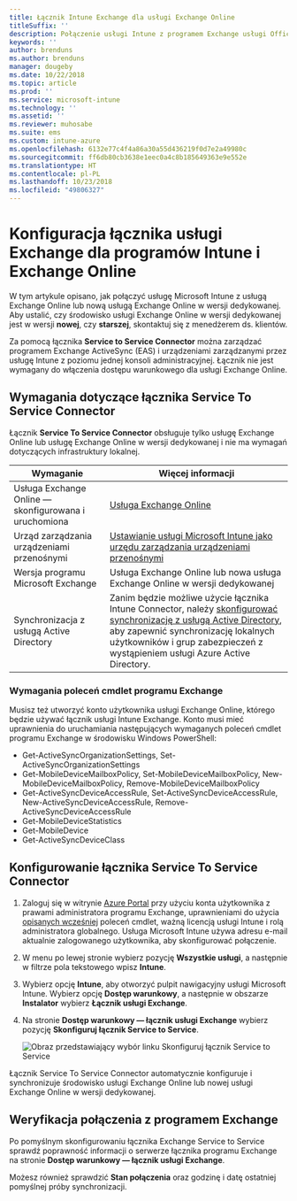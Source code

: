 ```yaml
---
title: Łącznik Intune Exchange dla usługi Exchange Online
titleSuffix: ''
description: Połączenie usługi Intune z programem Exchange usługi Office 365 umożliwia obsługę funkcji zarządzanie urządzeniami przenośnymi usługi Exchange ActiveSync.
keywords: ''
author: brenduns
ms.author: brenduns
manager: dougeby
ms.date: 10/22/2018
ms.topic: article
ms.prod: ''
ms.service: microsoft-intune
ms.technology: ''
ms.assetid: ''
ms.reviewer: muhosabe
ms.suite: ems
ms.custom: intune-azure
ms.openlocfilehash: 6132e77c4f4a86a30a55d436219f0d7e2a49980c
ms.sourcegitcommit: ff6db80cb3638e1eec0a4c8b185649363e9e552e
ms.translationtype: HT
ms.contentlocale: pl-PL
ms.lasthandoff: 10/23/2018
ms.locfileid: "49806327"
---
```

# <a name="configure-the-exchange-service-connector-for-intune-and-exchange-online"></a>Konfiguracja łącznika usługi Exchange dla programów Intune i Exchange Online
W tym artykule opisano, jak połączyć usługę Microsoft Intune z usługą Exchange Online lub nową usługą Exchange Online w wersji dedykowanej. Aby ustalić, czy środowisko usługi Exchange Online w wersji dedykowanej jest w wersji **nowej**, czy **starszej**, skontaktuj się z menedżerem ds. klientów.

Za pomocą łącznika **Service to Service Connector** można zarządzać programem Exchange ActiveSync (EAS) i urządzeniami zarządzanymi przez usługę Intune z poziomu jednej konsoli administracyjnej.  Łącznik nie jest wymagany do włączenia dostępu warunkowego dla usługi Exchange Online.

## <a name="service-to-service-connector-requirements"></a>Wymagania dotyczące łącznika Service To Service Connector
Łącznik **Service To Service Connector** obsługuje tylko usługę Exchange Online lub usługę Exchange Online w wersji dedykowanej i nie ma wymagań dotyczących infrastruktury lokalnej. 


|              Wymaganie               |                                                                                                            Więcej informacji                                                                                                            |
|----------------------------------------|----------------------------------------------------------------------------------------------------------------------------------------------------------------------------------------------------------------------------------------|
| Usługa Exchange Online — skonfigurowana i uruchomiona |                                                                                 [Usługa Exchange Online](https://technet.microsoft.com/library/jj200580.aspx)                                                                                 |
|   Urząd zarządzania urządzeniami przenośnymi   |                                                       [Ustawianie usługi Microsoft Intune jako urzędu zarządzania urządzeniami przenośnymi](mdm-authority-set.md)                                                       |
|       Wersja programu Microsoft Exchange       |                                                                                      Usługa Exchange Online lub nowa usługa Exchange Online w wersji dedykowanej                                                                                      |
|    Synchronizacja z usługą Active Directory    | Zanim będzie możliwe użycie łącznika Intune Connector, należy [skonfigurować synchronizację z usługą Active Directory](/intune/users-add), aby zapewnić synchronizację lokalnych użytkowników i grup zabezpieczeń z wystąpieniem usługi Azure Active Directory. |

### <a name="exchange-cmdlet-requirements"></a>Wymagania poleceń cmdlet programu Exchange

Musisz też utworzyć konto użytkownika usługi Exchange Online, którego będzie używać łącznik usługi Intune Exchange. Konto musi mieć uprawnienia do uruchamiania następujących wymaganych poleceń cmdlet programu Exchange w środowisku Windows PowerShell:

 - Get-ActiveSyncOrganizationSettings, Set-ActiveSyncOrganizationSettings
 - Get-MobileDeviceMailboxPolicy, Set-MobileDeviceMailboxPolicy, New-MobileDeviceMailboxPolicy, Remove-MobileDeviceMailboxPolicy
 - Get-ActiveSyncDeviceAccessRule, Set-ActiveSyncDeviceAccessRule, New-ActiveSyncDeviceAccessRule, Remove-ActiveSyncDeviceAccessRule
 - Get-MobileDeviceStatistics
 - Get-MobileDevice
 - Get-ActiveSyncDeviceClass

## <a name="set-up-the-service-to-service-connector"></a>Konfigurowanie łącznika Service To Service Connector

1. Zaloguj się w witrynie [Azure Portal](http://portal.azure.com) przy użyciu konta użytkownika z prawami administratora programu Exchange, uprawnieniami do użycia [opisanych wcześniej](#exchange-cmdlet-requirements) poleceń cmdlet, ważną licencją usługi Intune i rolą administratora globalnego. Usługa Microsoft Intune używa adresu e-mail aktualnie zalogowanego użytkownika, aby skonfigurować połączenie.

2. W menu po lewej stronie wybierz pozycję **Wszystkie usługi**, a następnie w filtrze pola tekstowego wpisz **Intune**.

3. Wybierz opcję **Intune**, aby otworzyć pulpit nawigacyjny usługi Microsoft Intune. Wybierz opcję **Dostęp warunkowy**, a następnie w obszarze **Instalator** wybierz **Łącznik usługi Exchange**.

4.  Na stronie **Dostęp warunkowy — łącznik usługi Exchange** wybierz pozycję **Skonfiguruj łącznik Service to Service**. 
   
     ![Obraz przedstawiający wybór linku Skonfiguruj łącznik Service to Service](media/exchange_service_connector.png)

Łącznik Service To Service Connector automatycznie konfiguruje i synchronizuje środowisko usługi Exchange Online lub nowej usługi Exchange Online w wersji dedykowanej.

## <a name="validate-your-exchange-connection"></a>Weryfikacja połączenia z programem Exchange

Po pomyślnym skonfigurowaniu łącznika Exchange Service to Service sprawdź poprawność informacji o serwerze łącznika programu Exchange na stronie **Dostęp warunkowy — łącznik usługi Exchange**.

Możesz również sprawdzić **Stan połączenia** oraz godzinę i datę ostatniej pomyślnej próby synchronizacji.

 